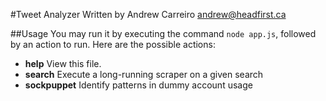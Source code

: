 #Tweet Analyzer
Written by Andrew Carreiro <andrew@headfirst.ca>

##Usage
You may run it by executing the command `node app.js`, followed by an action to run. Here are the possible actions:

- **help** View this file.
- **search** Execute a long-running scraper on a given search
- **sockpuppet** Identify patterns in dummy account usage